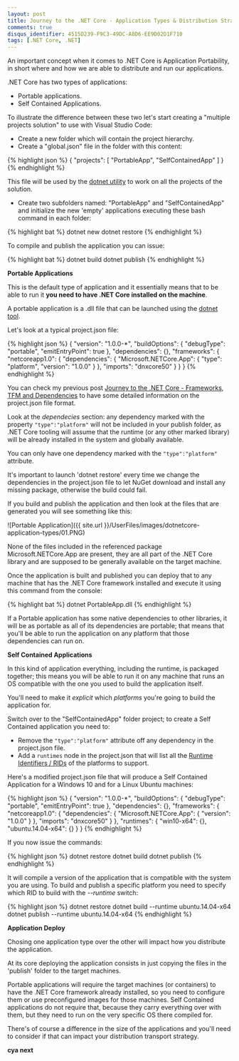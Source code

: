 ```yaml
---
layout: post
title: Journey to the .NET Core - Application Types & Distribution Strategies
comments: true
disqus_identifier: 4515D239-F9C3-49DC-A8D6-EE9D02D1F710
tags: [.NET Core, .NET]
---
```


An important concept when it comes to .NET Core is Application Portability, in short where and how we are able to distribute and run our applications.

.NET Core has two types of applications:

- Portable applications.
- Self Contained Applications.

To illustrate the difference between these two let's start creating a "multiple projects solution" to use with Visual Studio Code:

- Create a new folder which will contain the project hierarchy.
- Create a "global.json" file in the folder with this content:

{% highlight json %}
{
    "projects": [
        "PortableApp", "SelfContainedApp"
    ]
}
{% endhighlight %}

This file will be used by the [dotnet utility](https://docs.microsoft.com/en-us/dotnet/articles/core/tools/dotnet) to work on all the projects of the solution.

- Create two subfolders named: "PortableApp" and "SelfContainedApp" and initialize the new 'empty' applications executing these bash command in each folder:

{% highlight bat %}
dotnet new
dotnet restore
{% endhighlight %}

To compile and publish the application you can issue:

{% highlight bat %}
dotnet build
dotnet publish
{% endhighlight %}

__Portable Applications__

This is the default type of application and it essentially means that to be able to run it __you need to have .NET Core installed on the machine__.

A portable application is a .dll file that can be launched using the [dotnet tool](https://docs.microsoft.com/en-us/dotnet/articles/core/tools/dotnet).

Let's look at a typical project.json file:

{% highlight json %}
{
  "version": "1.0.0-*",
  "buildOptions": {
    "debugType": "portable",
    "emitEntryPoint": true
  },
  "dependencies": {},
  "frameworks": {
    "netcoreapp1.0": {
      "dependencies": {
        "Microsoft.NETCore.App": {
          "type": "platform",
          "version": "1.0.0"
        }
      },
      "imports": "dnxcore50"
    }
  }
}
{% endhighlight %}

You can check my previous post [Journey to the .NET Core - Frameworks, TFM and Dependencies](http://www.primordialcode.com/blog/post/journey-dotnetcore-framework-tfm-dependency) to have some detailed information on the project.json file format.

Look at the _dependecies_ section: any dependency marked with the property ```"type":"platform"``` will not be included in your publish folder, as .NET Core tooling will assume that the runtime (or any other marked library) will be already installed in the system and globally available.

You can only have one dependency marked with the ```"type":"platform"``` attribute.

It's important to launch 'dotnet restore' every time we change the dependencies in the project.json file to let NuGet download and install any missing package, otherwise the build could fail.

If you build and publish the application and then look at the files that are generated you will see something like this:

![Portable Application]({{ site.url }}/UserFiles/images/dotnetcore-application-types/01.PNG)

None of the files included in the referenced package Microsoft.NETCore.App are present, they are all part of the .NET Core library and are supposed to be generally available on the target machine.

Once the application is built and published you can deploy that to any machine that has the .NET Core framework installed and execute it using this command from the console:

{% highlight bat %}
dotnet PortableApp.dll
{% endhighlight %}

If a Portable application has some native dependencies to other libraries, it will be as portable as all of its dependencies are portable; that means that you'll be able to run the application on any platform that those dependencies can run on.

__Self Contained Applications__

In this kind of application everything, including the runtime, is packaged together; this means you will be able to run it on any machine that runs an OS compatible with the one you used to build the application itself.

You'll need to make it _explicit_ which _platforms_ you're going to build the application for.

Switch over to the "SelfContainedApp" folder project; to create a Self Contained application you need to:

- Remove the ```"type":"platform"``` attribute off any dependency in the project.json file.
- Add a ```runtimes``` node in the project.json that will list all the [Runtime Identifiers / RIDs](https://docs.microsoft.com/it-it/dotnet/articles/core/rid-catalog) of the platforms to support.

Here's a modified project.json file that will produce a Self Contained Application for a Windows 10 and for a Linux Ubuntu machines:

{% highlight json %}
{
  "version": "1.0.0-*",
  "buildOptions": {
    "debugType": "portable",
    "emitEntryPoint": true
  },
  "dependencies": {},
  "frameworks": {
    "netcoreapp1.0": {
      "dependencies": {
        "Microsoft.NETCore.App": {
          "version": "1.0.0"
        }
      },
      "imports": "dnxcore50"
    }
  },
  "runtimes": {
    "win10-x64": {},
    "ubuntu.14.04-x64": {}
  }
}
{% endhighlight %}

If you now issue the commands:

{% highlight json %}
dotnet restore
dotnet build
dotnet publish
{% endhighlight %}

It will compile a version of the application that is compatible with the system you are using. To build and publish a specific platform you need to specify which RID to build with the _--runtime_ switch:

{% highlight json %}
dotnet restore
dotnet build --runtime ubuntu.14.04-x64
dotnet publish --runtime ubuntu.14.04-x64
{% endhighlight %}

__Application Deploy__

Chosing one application type over the other will impact how you distribute the application.

At its core deploying the application consists in just copying the files in the 'publish' folder to the target machines.

Portable applications will require the target machines (or containers) to have the .NET Core framework already installed, so you need to configure them or use preconfigured images for those machines. Self Contained applications do not require that, because they carry everything over with them, but they need to run on the very specific OS there compiled for.

There's of course a difference in the size of the applications and you'll need to consider if that can impact your distribution transport strategy.

__cya next__